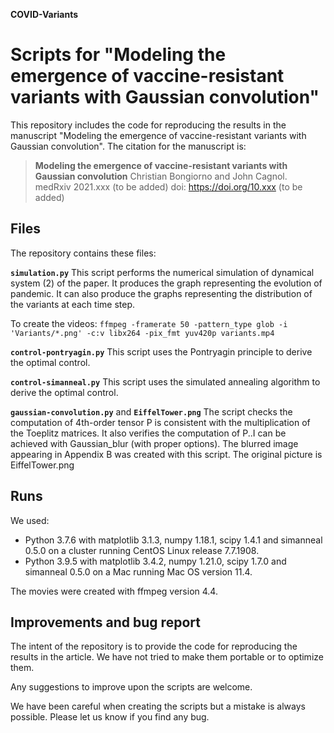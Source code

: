 **COVID-Variants**

# Scripts for "Modeling the emergence of vaccine-resistant variants with Gaussian convolution"



This repository includes the code for reproducing the results in the manuscript "Modeling the emergence of vaccine-resistant variants with Gaussian convolution". The citation for the manuscript is:

> **Modeling the emergence of vaccine-resistant variants with Gaussian convolution** 
Christian Bongiorno and John Cagnol. 
medRxiv 2021.xxx (to be added)
doi: https://doi.org/10.xxx (to be added)




## Files

The repository contains these files:

**`simulation.py`**
This script performs the numerical simulation of dynamical system (2) of the paper. It produces the graph representing the evolution of pandemic. It can also produce the graphs representing the distribution of the variants at each time step.

To create the videos:
```ffmpeg -framerate 50 -pattern_type glob -i 'Variants/*.png' -c:v libx264 -pix_fmt yuv420p variants.mp4```


**`control-pontryagin.py`**
This script uses the Pontryagin principle to derive the optimal control.

**`control-simanneal.py`**
This script uses the simulated annealing algorithm to derive the optimal control.


**`gaussian-convolution.py`** and **`EiffelTower.png`**
The script checks the computation of 4th-order tensor P is consistent with the multiplication of the Toeplitz matrices. It also verifies the computation of P..I can be achieved with Gaussian_blur (with proper options).
The blurred image appearing in Appendix B was created with this script. The original picture is EiffelTower.png



## Runs

We used:
* Python 3.7.6 with matplotlib 3.1.3, numpy 1.18.1, scipy 1.4.1 and simanneal 0.5.0 on a cluster running CentOS Linux release 7.7.1908.
* Python 3.9.5 with matplotlib 3.4.2, numpy 1.21.0, scipy 1.7.0 and simanneal 0.5.0 on a Mac running Mac OS version 11.4.

The movies were created with ffmpeg version 4.4.



## Improvements and bug report

The intent of the repository is to provide the code for reproducing the results in the article. We have not tried to make them portable or to optimize them.

Any suggestions to improve upon the scripts are welcome.

We have been careful when creating the scripts but a mistake is always possible.
Please let us know if you find any bug.

